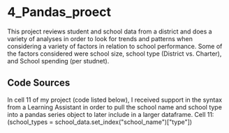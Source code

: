 # 4_Pandas_proect

This project reviews student and school data from a district and does a variety of analyses in order to look for trends and patterns when considering a variety of factors in relation to school performance. Some of the factors considered were school size, school type (District vs. Charter), and School spending (per studnet). 

Code Sources
- 
In cell 11 of my project (code listed below), I received support in the syntax from a Learning Assistant in order to pull the school name and school type into a pandas series object to later include in a larger dataframe. 
Cell 11: 
(school_types = school_data.set_index("school_name")["type"])
